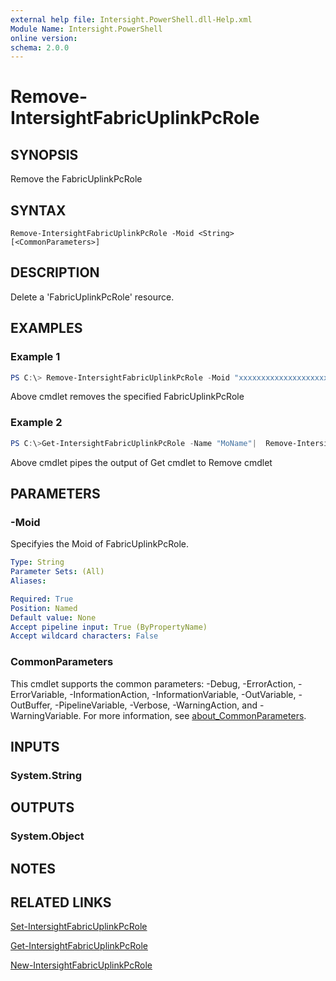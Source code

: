 ```yaml
---
external help file: Intersight.PowerShell.dll-Help.xml
Module Name: Intersight.PowerShell
online version:
schema: 2.0.0
---
```


# Remove-IntersightFabricUplinkPcRole

## SYNOPSIS
Remove the FabricUplinkPcRole

## SYNTAX

```
Remove-IntersightFabricUplinkPcRole -Moid <String> [<CommonParameters>]
```

## DESCRIPTION
Delete a &apos;FabricUplinkPcRole&apos; resource.

## EXAMPLES

### Example 1
```powershell
PS C:\> Remove-IntersightFabricUplinkPcRole -Moid "xxxxxxxxxxxxxxxxxxxxxxxxxxx"
```
Above cmdlet removes the specified FabricUplinkPcRole 

### Example 2
```powershell
PS C:\>Get-IntersightFabricUplinkPcRole -Name "MoName"|  Remove-IntersightFabricUplinkPcRole
```
Above cmdlet pipes the output of Get cmdlet to Remove cmdlet

## PARAMETERS

### -Moid
Specifyies the Moid of FabricUplinkPcRole.

```yaml
Type: String
Parameter Sets: (All)
Aliases:

Required: True
Position: Named
Default value: None
Accept pipeline input: True (ByPropertyName)
Accept wildcard characters: False
```

### CommonParameters
This cmdlet supports the common parameters: -Debug, -ErrorAction, -ErrorVariable, -InformationAction, -InformationVariable, -OutVariable, -OutBuffer, -PipelineVariable, -Verbose, -WarningAction, and -WarningVariable. For more information, see [about_CommonParameters](http://go.microsoft.com/fwlink/?LinkID=113216).

## INPUTS

### System.String

## OUTPUTS

### System.Object
## NOTES

## RELATED LINKS

[Set-IntersightFabricUplinkPcRole](./Set-IntersightFabricUplinkPcRole.md)

[Get-IntersightFabricUplinkPcRole](./Get-IntersightFabricUplinkPcRole.md)

[New-IntersightFabricUplinkPcRole](./New-IntersightFabricUplinkPcRole.md)

